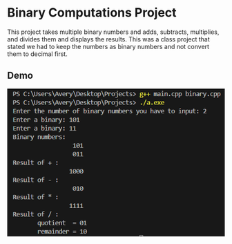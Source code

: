 # Binary Computations Project
This project takes multiple binary numbers and adds, subtracts, multiplies, and divides them and displays the results.
This was a class project that stated we had to keep the numbers as binary numbers and not convert them to decimal first.

## Demo
![Demo](Demo.PNG)

